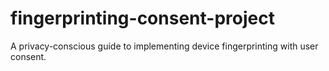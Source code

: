 # fingerprinting-consent-project
A privacy-conscious guide to implementing device fingerprinting with user consent.

